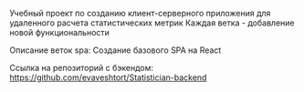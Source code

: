 Учебный проект по созданию клиент-серверного приложения для удаленного расчета статистических метрик
Каждая ветка - добавление новой функциональности 

Описание веток
spa: Создание базового SPA на React

Ссылка на репозиторий с бэкендом: https://github.com/evaveshtort/Statistician-backend
